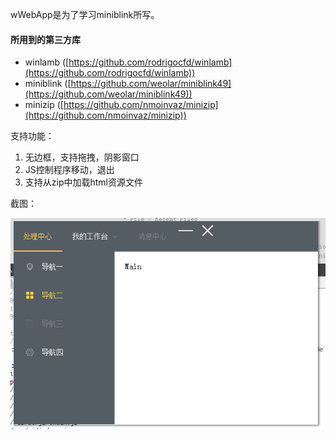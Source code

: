 wWebApp是为了学习miniblink所写。

#### 所用到的第三方库

 - winlamb ([https://github.com/rodrigocfd/winlamb](https://github.com/rodrigocfd/winlamb))
 - miniblink ([https://github.com/weolar/miniblink49](https://github.com/weolar/miniblink49))
 - minizip ([https://github.com/nmoinvaz/minizip](https://github.com/nmoinvaz/minizip))

支持功能：

 1. 无边框，支持拖拽，阴影窗口
 2. JS控制程序移动，退出
 3. 支持从zip中加载html资源文件

截图：

![enter image description here](https://raw.githubusercontent.com/bstaint/wWebApp/master/screenshot.png)